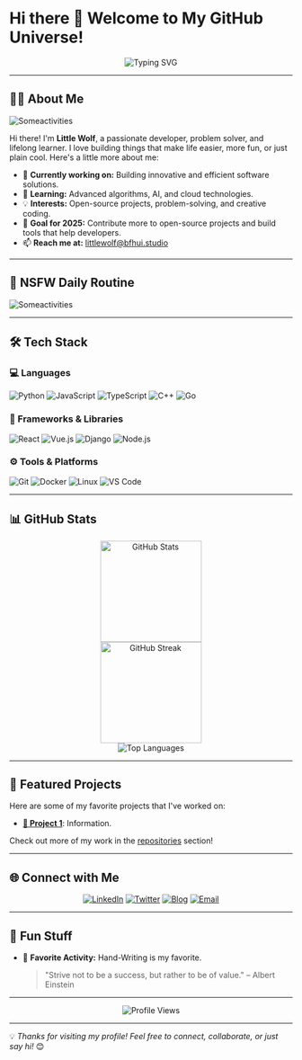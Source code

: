 # Hi there 👋 Welcome to My GitHub Universe!  

<p align="center">
  <img src="https://readme-typing-svg.herokuapp.com?font=Fira+Code&size=24&pause=1000&color=F75C7E&center=true&vCenter=true&width=435&lines=Hello%2C+World!+🌍;Welcome+to+my+GitHub+profile!;I+love+coding+%26+creating+cool+stuff!+🚀" alt="Typing SVG" />
</p>

---

## 👨‍💻 About Me  

![Someactivities](https://raw.staticdn.net/BFHUI-Studio/BFHUI-Studio/refs/heads/main/是法国色入_compressed.png)


Hi there! I'm **Little Wolf**, a passionate developer, problem solver, and lifelong learner. I love building things that make life easier, more fun, or just plain cool. Here's a little more about me:

- 🔭 **Currently working on:** Building innovative and efficient software solutions.  
- 🌱 **Learning:** Advanced algorithms, AI, and cloud technologies.  
- 💡 **Interests:** Open-source projects, problem-solving, and creative coding.  
- 🎯 **Goal for 2025:** Contribute more to open-source projects and build tools that help developers.  
- 📫 **Reach me at:** [littlewolf@bfhui.studio](mailto:littlewolf@bfhui.studio)  

---

## 🦶 NSFW Daily Routine

![Someactivities](https://raw.staticdn.net/BFHUI-Studio/BFHUI-Studio/refs/heads/main/grid-0002_compressed%20(1)_compressed.png)

---

## 🛠️ Tech Stack  

### 💻 Languages  
![Python](https://img.shields.io/badge/Python-3776AB?style=for-the-badge&logo=python&logoColor=white)
![JavaScript](https://img.shields.io/badge/JavaScript-F7DF1E?style=for-the-badge&logo=javascript&logoColor=black)
![TypeScript](https://img.shields.io/badge/TypeScript-3178C6?style=for-the-badge&logo=typescript&logoColor=white)
![C++](https://img.shields.io/badge/C++-00599C?style=for-the-badge&logo=cplusplus&logoColor=white)
![Go](https://img.shields.io/badge/Go-00ADD8?style=for-the-badge&logo=go&logoColor=white)

### 🧰 Frameworks & Libraries  
![React](https://img.shields.io/badge/React-20232A?style=for-the-badge&logo=react&logoColor=61DAFB)
![Vue.js](https://img.shields.io/badge/Vue.js-35495E?style=for-the-badge&logo=vuedotjs&logoColor=4FC08D)
![Django](https://img.shields.io/badge/Django-092E20?style=for-the-badge&logo=django&logoColor=white)
![Node.js](https://img.shields.io/badge/Node.js-43853D?style=for-the-badge&logo=nodedotjs&logoColor=white)

### ⚙️ Tools & Platforms  
![Git](https://img.shields.io/badge/Git-F05032?style=for-the-badge&logo=git&logoColor=white)
![Docker](https://img.shields.io/badge/Docker-2496ED?style=for-the-badge&logo=docker&logoColor=white)
![Linux](https://img.shields.io/badge/Linux-FCC624?style=for-the-badge&logo=linux&logoColor=black)
![VS Code](https://img.shields.io/badge/VS%20Code-0078D4?style=for-the-badge&logo=visualstudiocode&logoColor=white)

---

## 📊 GitHub Stats  

<p align="center">
  <img height="180em" src="https://github-readme-stats.vercel.app/api?username=BFHUI-studio&show_icons=true&theme=radical&hide_border=true" alt="GitHub Stats" /><br />
  <img height="180em" src="https://github-readme-streak-stats.herokuapp.com/?user=BFHUI-studio&theme=radical&hide_border=true" alt="GitHub Streak" /><br />
  <img src="https://github-readme-stats.vercel.app/api/top-langs/?username=BFHUI-studio&layout=compact&theme=radical&hide_border=true" alt="Top Languages" /><br />
</p>

---

## 🚀 Featured Projects  

Here are some of my favorite projects that I've worked on:

- [**🚀 Project 1**](https://github.com/BFHUI-studio/BFHUI-Studio): Information.  

Check out more of my work in the [repositories](https://github.com/BFHUI-studio?tab=repositories) section!  

---

## 🌐 Connect with Me  

<p align="center">
  <a href="https://linkedin.com/in/你的LinkedIn用户名"><img src="https://img.shields.io/badge/LinkedIn-0A66C2?style=for-the-badge&logo=linkedin&logoColor=white" alt="LinkedIn" /></a>
  <a href="https://twitter.com/你的Twitter用户名"><img src="https://img.shields.io/badge/Twitter-1DA1F2?style=for-the-badge&logo=twitter&logoColor=white" alt="Twitter" /></a>
  <a href="https://你的个人博客链接"><img src="https://img.shields.io/badge/Blog-FF5722?style=for-the-badge&logo=medium&logoColor=white" alt="Blog" /></a>
  <a href="mailto:littlewolf@bfhui.studio"><img src="https://img.shields.io/badge/Email-D14836?style=for-the-badge&logo=gmail&logoColor=white" alt="Email" /></a>
</p>

---

## 🎨 Fun Stuff  

- 🎵 **Favorite Activity:** Hand-Writing is my favorite.
  > "Strive not to be a success, but rather to be of value." – Albert Einstein  

---

<p align="center">
  <img src="https://komarev.com/ghpvc/?username=BFHUI-studio&style=for-the-badge&color=blueviolet" alt="Profile Views" />
</p>

---

💡 *Thanks for visiting my profile! Feel free to connect, collaborate, or just say hi!* 😊
